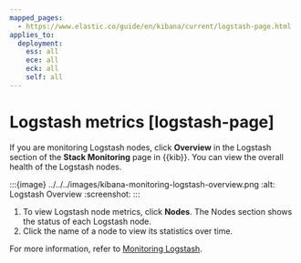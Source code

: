 ```yaml
---
mapped_pages:
  - https://www.elastic.co/guide/en/kibana/current/logstash-page.html
applies_to:
  deployment:
    ess: all
    ece: all
    eck: all
    self: all
---
```




# Logstash metrics [logstash-page]


If you are monitoring Logstash nodes, click **Overview** in the Logstash section of the **Stack Monitoring** page in {{kib}}. You can view the overall health of the Logstash nodes.

:::{image} ../../../images/kibana-monitoring-logstash-overview.png
:alt: Logstash Overview
:screenshot:
:::

1. To view Logstash node metrics, click **Nodes**. The Nodes section shows the status of each Logstash node.
2. Click the name of a node to view its statistics over time.

For more information, refer to [Monitoring Logstash](logstash://reference/monitoring-logstash-legacy.md).
